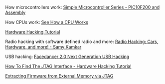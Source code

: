 How microcontrollers work: [Simple Microcontroller Series - PIC10F200 and Assembly](https://www.youtube.com/watch?v=TvsLWEJ4kNI&list=PLfYdTiQCV_p4b7kQh-rnBs5UtgzQ6Ij-V)

How CPUs work: [See How a CPU Works](https://youtu.be/cNN_tTXABUA)

[Hardware Hacking Tutorial](https://www.youtube.com/watch?v=LSQf3iuluYo&list=PLoFdAHrZtKkhcd9k8ZcR4th8Q8PNOx7iU)

Radio hacking with software defined radio and more: [Radio Hacking: Cars, Hardware, and more! - Samy Kamkar](https://youtu.be/1RipwqJG50c)

USB hacking: [Facedancer 2.0 Next Generation USB Hacking](https://youtu.be/HV9WfDRjJCg)

[How To Find The JTAG Interface - Hardware Hacking Tutorial](https://youtu.be/_FSM_10JXsM)

[Extracting Firmware from External Memory via JTAG](https://youtu.be/IadnBUJAvks)


